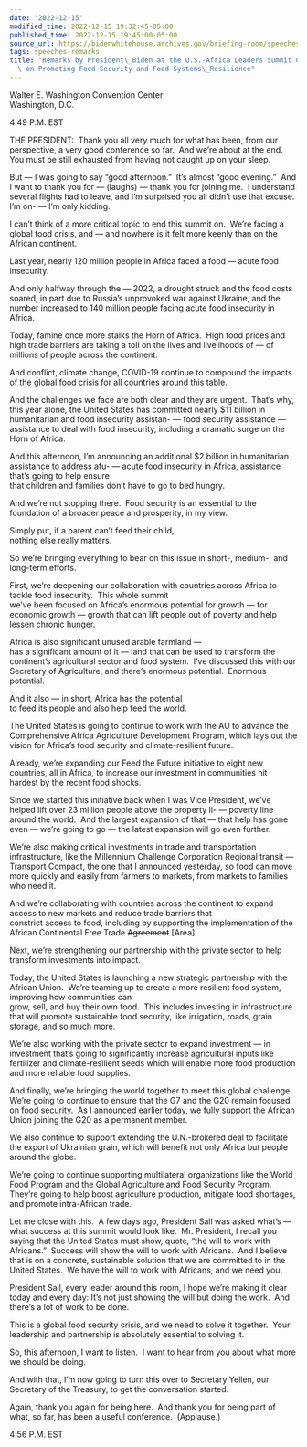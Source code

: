 ```yaml
---
date: '2022-12-15'
modified_time: 2022-12-15 19:32:45-05:00
published_time: 2022-12-15 19:45:00-05:00
source_url: https://bidenwhitehouse.archives.gov/briefing-room/speeches-remarks/2022/12/15/remarks-by-president-biden-at-the-u-s-africa-leaders-summit-closing-session-on-promoting-food-security-and-food-systems-resilience/
tags: speeches-remarks
title: "Remarks by President\_Biden at the U.S.-Africa Leaders Summit Closing Session\
  \ on Promoting Food Security and Food Systems\_Resilience"
---
```

 
Walter E. Washington Convention Center  
Washington, D.C.

4:49 P.M. EST

THE PRESIDENT:  Thank you all very much for what has been, from our
perspective, a very good conference so far.  And we’re about at the
end.  You must be still exhausted from having not caught up on your
sleep.   
  
But — I was going to say “good afternoon.”  It’s almost “good evening.” 
And I want to thank you for — (laughs) — thank you for joining me.  I
understand several flights had to leave, and I’m surprised you all
didn’t use that excuse.  I’m on- — I’m only kidding.  
  
I can’t think of a more critical topic to end this summit on.  We’re
facing a global food crisis, and — and nowhere is it felt more keenly
than on the African continent.  
  
Last year, nearly 120 million people in Africa faced a food — acute food
insecurity.  
  
And only halfway through the — 2022, a drought struck and the food costs
soared, in part due to Russia’s unprovoked war against Ukraine, and the
number increased to 140 million people facing acute food insecurity in
Africa.  
  
Today, famine once more stalks the Horn of Africa.  High food prices and
high trade barriers are taking a toll on the lives and livelihoods of —
of millions of people across the continent.  
  
And conflict, climate change, COVID-19 continue to compound the impacts
of the global food crisis for all countries around this table.  
  
And the challenges we face are both clear and they are urgent.  That’s
why, this year alone, the United States has committed nearly $11 billion
in humanitarian and food insecurity assistan- — food security assistance
— assistance to deal with food insecurity, including a dramatic surge on
the Horn of Africa.  
  
And this afternoon, I’m announcing an additional $2 billion in
humanitarian assistance to address afu- — acute food insecurity in
Africa, assistance that’s going to help ensure  
that children and families don’t have to go to bed hungry.  
  
And we’re not stopping there.  Food security is an essential to the
foundation of a broader peace and prosperity, in my view.  
  
Simply put, if a parent can’t feed their child,  
nothing else really matters.  
  
So we’re bringing everything to bear on this issue in short-, medium-,
and long-term efforts.  
  
First, we’re deepening our collaboration with countries across Africa to
tackle food insecurity.  This whole summit  
we’ve been focused on Africa’s enormous potential for growth — for
economic growth — growth that can lift people out of poverty and help
lessen chronic hunger.  
  
Africa is also significant unused arable farmland —  
has a significant amount of it — land that can be used to transform the
continent’s agricultural sector and food system.  I’ve discussed this
with our Secretary of Agriculture, and there’s enormous potential. 
Enormous potential.  
  
And it also — in short, Africa has the potential  
to feed its people and also help feed the world.  
  
The United States is going to continue to work with the AU to advance
the Comprehensive Africa Agriculture Development Program, which lays out
the vision for Africa’s food security and climate-resilient future.   
  
Already, we’re expanding our Feed the Future initiative to eight new
countries, all in Africa, to increase our investment in communities hit
hardest by the recent food shocks.  
  
Since we started this initiative back when I was Vice President, we’ve
helped lift over 23 million people above the property li- — poverty line
around the world.  And the largest expansion of that — that help has
gone even — we’re going to go — the latest expansion will go even
further.  
  
We’re also making critical investments in trade and transportation
infrastructure, like the Millennium Challenge Corporation Regional
transit — Transport Compact, the one that I announced yesterday, so food
can move more quickly and easily from farmers to markets, from markets
to families who need it.  
  
And we’re collaborating with countries across the continent to expand
access to new markets and reduce trade barriers that  
constrict access to food, including by supporting the implementation of
the African Continental Free Trade <s>Agreement</s> \[Area\].  
  
Next, we’re strengthening our partnership with the private sector to
help transform investments into impact.  
  
Today, the United States is launching a new strategic partnership with
the African Union.  We’re teaming up to create a more resilient food
system, improving how communities can  
grow, sell, and buy their own food.  This includes investing in
infrastructure that will promote sustainable food security, like
irrigation, roads, grain storage, and so much more.  
  
We’re also working with the private sector to expand investment — in
investment that’s going to significantly increase agricultural inputs
like fertilizer and climate-resilient seeds which will enable more food
production and more reliable food supplies.  
  
And finally, we’re bringing the world together to meet this global
challenge.  We’re going to continue to ensure that the G7 and the G20
remain focused on food security.  As I announced earlier today, we fully
support the African Union joining the G20 as a permanent member.   
  
We also continue to support extending the U.N.-brokered deal to
facilitate the export of Ukrainian grain, which will benefit not only
Africa but people around the globe.  
  
We’re going to continue supporting multilateral organizations like the
World Food Program and the Global Agriculture and Food Security
Program.  They’re going to help boost agriculture production, mitigate
food shortages, and promote intra-African trade.   
  
Let me close with this.  A few days ago, President Sall was asked what’s
— what success at this summit would look like.  Mr. President, I recall
you saying that the United States must show, quote, “the will to work
with Africans.”  Success will show the will to work with Africans.  And
I believe that is on a concrete, sustainable solution that we are
committed to in the United States.  We have the will to work with
Africans, and we need you.

President Sall, every leader around this room, I hope we’re making it
clear today and every day: It’s not just showing the will but doing the
work.  And there’s a lot of work to be done.  
  
This is a global food security crisis, and we need to solve it
together.  Your leadership and partnership is absolutely essential to
solving it.   
  
So, this afternoon, I want to listen.  I want to hear from you about
what more we should be doing.  
  
And with that, I’m now going to turn this over to Secretary Yellen, our
Secretary of the Treasury, to get the conversation started.  
  
Again, thank you again for being here.  And thank you for being part of
what, so far, has been a useful conference.  (Applause.)  
  
4:56 P.M. EST

